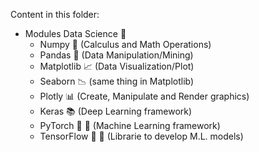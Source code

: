 Content in this folder:

- Modules Data Science 🔬
  - Numpy 🧮 (Calculus and Math Operations)
  - Pandas 🐼 (Data Manipulation/Mining)
  - Matplotlib 📈 (Data Visualization/Plot)
  - Seaborn 📉 (same thing in Matplotlib)
  - Plotly 📊 (Create, Manipulate and Render graphics)
  - Keras 📚 (Deep Learning framework)
  - PyTorch 📐 📏 (Machine Learning framework)
  - TensorFlow 🦾 🧠 (Librarie to develop M.L. models)